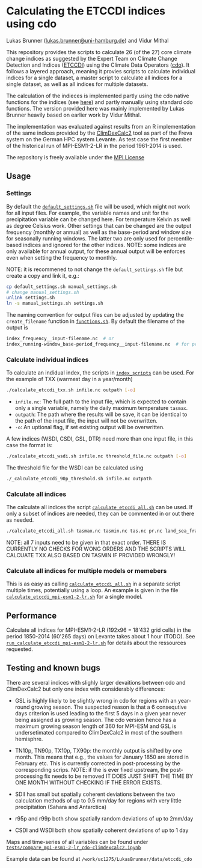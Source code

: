 # Calculating the ETCCDI indices using cdo

Lukas Brunner (lukas.brunner@uni-hamburg.de) and Vidur Mithal

This repository provides the scripts to calculate 26 (of the 27) core climate change indices as suggested by the Expert Team on Climate Change Detection and Indices ([ETCCDI](http://etccdi.pacificclimate.org/list_27_indices.shtml)) using the Climate Data Operators ([cdo](https://code.mpimet.mpg.de/projects/cdo/embedded/index.html)). It follows a layered approach, meaning it provies scripts to calculate individual indices for a single dataset, a master script to calculate all indices for a single dataset, as well as all indices for multiple datasets. 

The calculation of the indieces is implemented partly using the cdo native functions for the indices (see [here](https://code.mpimet.mpg.de/projects/cdo/embedded/cdo_eca.pdf)) and partly manually using standard cdo functions. The version provided here was mainly implemented by Lukas Brunner heavily based on earlier work by Vidur Mithal. 

The implementation was evaluated against results from an R implementation of the same indices provided by the [ClimDexCalc2](https://bm1159.gitlab-pages.dkrz.de/plugins4freva/climdexcalc2/) tool as part of the Freva system on the German HPC system Levante. As test case the first member of the historical run of MPI-ESM1-2-LR in the period 1961-2014 is used. 

The repository is freely available under the [MPI License](./license)

## Usage

### Settings

By default the [`default_settings.sh`](default_settings.sh) file will be used, which might not work for all input files. For example, the variable names and unit for the precipitation variable can be changed here. For temperature Kelvin as well as degree Celsius work. Other settings that can be changed are the output frequency (monthly or annual) as well as the base-period and window size for seasonally running windows. The latter two are only used for percentile-based indices and ignored for the other indices. NOTE: some indices are only available for annual output, for these annual output will be enforces even when setting the frequency to monthly. 

NOTE: it is recommened to not change the `default_settings.sh` file but create a copy and link it, e.g.:

```bash
cp default_settings.sh manual_settings.sh
# change manual_settings.sh
unlink settings.sh
ln -s manual_settings.sh settings.sh
```

The naming convention for output files can be adjusted by updating the `create_filename` function in [`functions.sh`](functions.sh). By default the filename of the output is

```bash
index_frequency__input-filename.nc  # or
index_running-window_base-period_frequency__input-filename.nc  # for percentile-based files
```

### Calculate individual indices

To calculate an indidual index, the scripts in [`index_scripts`](index_scripts) can be used. For the example of TXX (warmest day in a year/month)

```bash
./calculate_etccdi_txx.sh infile.nc outpath [-o]
```

- `infile.nc`: The full path to the input file, which is expected to contain only a single variable, namely the daily maximum temperature `tasmax`. 
- `outpath`: The path where the results will be save, it can be identical to the path of the input file, the input will not be overwritten.
- `-o`: An uptional flag, if set existing output will be overwritten.

A few indices (WSDI, CSDI, GSL, DTR) need more than one input file, in this case the format is:

```bash
./calculate_etccdi_wsdi.sh infile.nc threshold_file.nc outpath [-o]
```

The threshold file for the WSDI can be calculated using

```bash
./_calculate_etccdi_90p_threshold.sh infile.nc outpath
```

### Calculate all indices

The calculate all indices the script [`calculate_etccdi_all.sh`](calculate_etccdi_all.sh) can be used. If only a subset of indices are needed, they can be commented in or out there as needed. 

```bash
./calculate_etccdi_all.sh tasmax.nc tasmin.nc tas.nc pr.nc land_sea_fraction.nc outpath [-o, '']
```

NOTE: all 7 inputs need to be given in that exact order. THERE IS CURRENTLY NO CHECKS FOR WONG ORDERS AND THE SCRIPTS WILL CALCUATE TXX ALSO BASED ON TASMIN IF PROVIDED WRONGLY!

### Calculate all indices for multiple models or memebers

This is as easy as calling [`calculate_etccdi_all.sh`](calculate_etccdi_all.sh) in a separate script multiple times, potentially using a loop. An example is given in the file [`calculate_etccdi_mpi-esm1-2-lr.sh`](calculate_etccdi_mpi-esm1-2-lr.sh) for a single model. 

## Performance

Calculate all indices for MPI-ESM1-2-LR (192x96 = 18'432 grid cells) in the period 1850-2014 (60'265 days) on Levante takes about 1 hour (TODO). See [`run_calculate_etccdi_mpi-esm1-2-lr.sh`](run_calculate_etccdi_mpi-esm1-2-lr.sh) for details about the ressources requested.   

## Testing and known bugs

There are several indices with slighly larger devaitions between cdo and ClimDexCalc2 but only one index with considerably differences: 

- GSL is highly likely to be slightly wrong in cdo for regions with an year-round growing season. The suspected reason is that a 6 consequtive days criterion is used leading to the first 5 days in a given year never being assigned as growing season. The cdo version hence has a maximum growing season length of 360 for MPI-ESM and GSL is undersetimated compared to ClimDexCalc2 in most of the southern hemisphre. 

- TN10p, TN90p, TX10p, TX90p: the monthly output is shifted by one month. This means that e.g., the values for January 1850 are stored in February etc. This is currently corrected in post-processing by the corresponding scrips. NOTE: if the is ever fixed upstream, the post-processing fix needs to be removed IT DOES JUST SHIFT THE TIME BY ONE MONTH WITHOUT CHECKING IF THE ERROR EXISTS.

- SDII has small but spatially coherent deviations between the two calculation methods of up to 0.5 mm/day for regions with very little precipitation (Sahara and Antarctica)
- r95p and r99p both show spatially random deviations of up to 2mm/day
- CSDI and WSDI both show spatially coherent deviations of up to 1 day

Maps and time-series of all variables can be found under [`tests/compare_mpi-esm1-2-lr_cdo-climdexcalc2.ipynb`](tests/compare_mpi-esm1-2-lr_cdo-climdexcalc2.ipynb)

Example data can be found at `/work/uc1275/LukasBrunner/data/etccdi_cdo`

